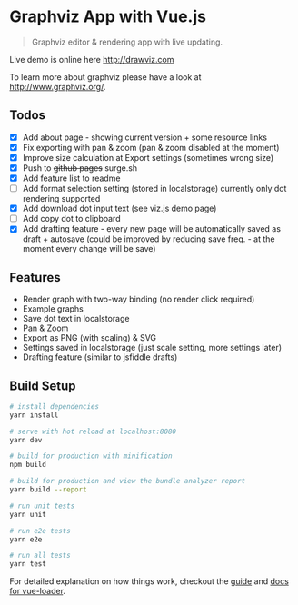 # Graphviz App with Vue.js

> Graphviz editor & rendering app with live updating.

Live demo is online here http://drawviz.com

To learn more about graphviz please have a look at http://www.graphviz.org/.

## Todos
- [x] Add about page - showing current version + some resource links
- [x] Fix exporting with pan & zoom (pan & zoom disabled at the moment)
- [x] Improve size calculation at Export settings (sometimes wrong size)
- [x] Push to ~~github pages~~ surge.sh
- [x] Add feature list to readme
- [ ] Add format selection setting (stored in localstorage) currently only dot rendering supported
- [x] Add download dot input text (see viz.js demo page)
- [ ] Add copy dot to clipboard
- [x] Add drafting feature - every new page will be automatically saved as draft + autosave (could be improved by reducing save freq. - at the moment every change will be save)

## Features
- Render graph with two-way binding (no render click required)
- Example graphs
- Save dot text in localstorage
- Pan & Zoom
- Export as PNG (with scaling) & SVG
- Settings saved in localstorage (just scale setting, more settings later)
- Drafting feature (similar to jsfiddle drafts)

## Build Setup

``` bash
# install dependencies
yarn install

# serve with hot reload at localhost:8080
yarn dev

# build for production with minification
npm build

# build for production and view the bundle analyzer report
yarn build --report

# run unit tests
yarn unit

# run e2e tests
yarn e2e

# run all tests
yarn test
```

For detailed explanation on how things work, checkout the [guide](http://vuejs-templates.github.io/webpack/) and [docs for vue-loader](http://vuejs.github.io/vue-loader).
